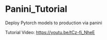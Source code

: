 # Panini_Tutorial
Deploy Pytorch models to production via panini

Tutorial Video: https://youtu.be/tCz-fi_NheE
